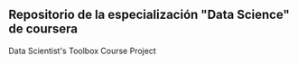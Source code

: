 ## Repositorio de la especialización "Data Science" de coursera

Data Scientist's Toolbox Course Project 
